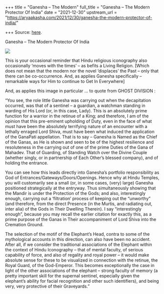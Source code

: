 +++
title = "Ganesha – The Modern"
full_title = "Ganesha – The Modern Protector Of India"
date = "2021-12-30"
upstream_url = "https://aryaakasha.com/2021/12/30/ganesha-the-modern-protector-of-india/"

+++
Source: [here](https://aryaakasha.com/2021/12/30/ganesha-the-modern-protector-of-india/).

Ganesha – The Modern Protector Of India

![](https://aryaakasha.files.wordpress.com/2021/12/e36bf2e4434554a5484d5b7dd2da31c3-1.jpg?w=563)

This is your occasional reminder that Hindu religious iconography also
occasionally ‘moves with the times’ – as befits a Living Religion.
\[Which does not mean that the modern nor the novel ‘displaces’ the Past
– only that there can be co-occurrence. And, as applies Ganesha
specifically – remarkable ways for Him to continue to Get In
Everywhere\]

And, as applies this image in particular … to quote from GHOST DIVISION
:

“You see, the role little Ganesha was carrying out when the decapitation
occurred, was that of a sentinel – a guardian, a watchman standing in
warding of His Lord (or, in this case, Lady). This is an absolutely
prime function for a warrior in the retinue of a King; and therefore, I
am of the opinion that this pre-eminent upholding of Duty, even in the
face of what must have been the absolutely terrifying nature of an
encounter with a lethally enraged Lord Shiva, must have been what
induced the application of the GanaPati appellation. That is to say –
Ganesha is Named as the Chief of the Ganas, as He is shown and seen to
be of the highest resilience and resoluteness in the carrying out of one
of the prime Duties of the Gana of Mahadev. That of Guarding, of
Standing Watch over the Divine Couple (whether singly, or in partnership
of Each Other’s blessed company), and of holding the entrance.

You can see how this leads directly into Ganesha’s portfolio
responsibility as God of Entrances/Gateways/Doors/Openings. Hence why at
Hindu Temples, you will customarily see a small (or, in some cases,
(very) large) Ganesha positioned strategically at the entryway. Thus
simultaneously showing that the Mandir is under the Protection of the
Gods; and also, interestingly enough, carrying out a ‘filtration’
process of keeping out the “unworthy” (and therefore, from the direct
Presence (in the Murtis, and radiating out, inter alia) of the Gods in
Their Dwelling Therein). I say “interestingly enough”, because you may
recall the earlier citation for exactly this, as a prime purpose of the
Ganas in Their accompaniment of Lord Shiva into the Cremation Ground.

The selection of the motif of the Elephant’s Head, contra to some of the
mythological accounts in this direction, can also have been no accident.
After all, if we consider the traditional associations of the Elephant
within the context of Hindu Iconography – that of mental faculty, of
serious capability of force, and also of regality and royal power – it
would make absolute sense for these to be visualized in connection with
the retinue, the Royal Guard, of the God-Emperor. This becomes
exceptionally the case in light of the other associations of the
elephant – strong faculty of memory (a pretty important skill for the
supernal sentinel, especially given the elephant’s ability for facial
recognition and other such identifiers), and being very, very protective
of their Graveyards.”
